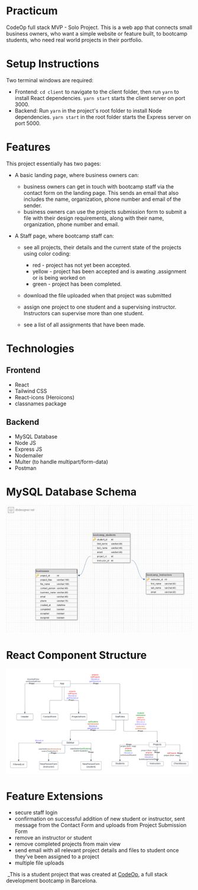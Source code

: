 # Practicum

CodeOp full stack MVP - Solo Project. This is a web app that connects small business owners, who want a simple website or feature built, to bootcamp students, who need real world projects in their portfolio.

# Setup Instructions

Two terminal windows are required:

- Frontend: `cd client` to navigate to the client folder, then run `yarn` to install React dependencies. `yarn start` starts the client server on port 3000.
- Backend: Run `yarn` in the project's root folder to install Node dependencies. `yarn start` in the root folder starts the Express server on port 5000.

# Features

This project essentially has two pages:

- A basic landing page, where business owners can:

  - business owners can get in touch with bootcamp staff via the contact form on the landing page. This sends an email that also includes the name, organization, phone number and email of the sender.
  - business owners can use the projects submission form to submit a file with their design requirements, along with their name, organization, phone number and email.

- A Staff page, where bootcamp staff can:

  - see all projects, their details and the current state of the projects using color coding:

    - red - project has not yet been accepted.
    - yellow - project has been accepted and is awating .assignment or is being worked on
    - green - project has been completed.

  - download the file uploaded when that project was submitted

  - assign one project to one student and a supervising instructor. Instructors can supervise more than one student.

  - see a list of all assignments that have been made.

# Technologies

## Frontend

- React
- Tailwind CSS
- React-icons (Heroicons)
- classnames package

## Backend

- MySQL Database
- Node JS
- Express JS
- Nodemailer
- Multer (to handle multipart/form-data)
- Postman

# MySQL Database Schema

![Practicum Database Schema](/model/practicum%20schema.png)

# React Component Structure

![Practicum Component Structre](/client/public/files/Practicum%20Component%20Structure.png)

# Feature Extensions

- secure staff login
- confirmation on successful addition of new student or instructor, sent message from the Contact Form and uploads from Project Submission Form
- remove an instructor or student
- remove completed projects from main view
- send email with all relevant project details and files to student once they've been assigned to a project
- multiple file uploads

​ \_This is a student project that was created at
[CodeOp](http://codeop.tech), a full stack development bootcamp in Barcelona.
